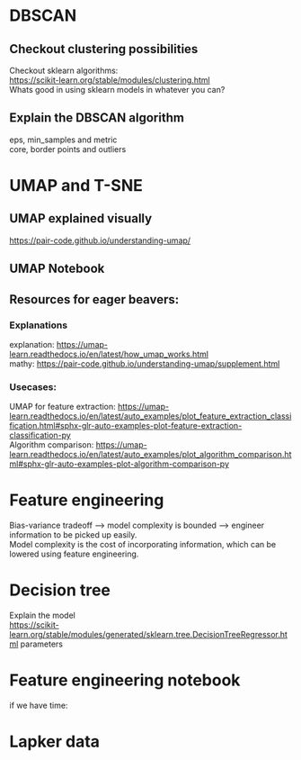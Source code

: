 # DBSCAN

## Checkout clustering possibilities

Checkout sklearn algorithms:<br>
https://scikit-learn.org/stable/modules/clustering.html<br>
Whats good in using sklearn models in whatever you can?<br>

## Explain the DBSCAN algorithm

eps, min_samples and metric<br>
core, border points and outliers<br>

# UMAP and T-SNE

## UMAP explained visually
https://pair-code.github.io/understanding-umap/<br>

## UMAP Notebook

## Resources for eager beavers:
### Explanations
explanation: https://umap-learn.readthedocs.io/en/latest/how_umap_works.html<br>
mathy: https://pair-code.github.io/understanding-umap/supplement.html<br>
### Usecases:
UMAP for feature extraction: https://umap-learn.readthedocs.io/en/latest/auto_examples/plot_feature_extraction_classification.html#sphx-glr-auto-examples-plot-feature-extraction-classification-py<br>
Algorithm comparison: https://umap-learn.readthedocs.io/en/latest/auto_examples/plot_algorithm_comparison.html#sphx-glr-auto-examples-plot-algorithm-comparison-py<br>


# Feature engineering

Bias-variance tradeoff --> model complexity is bounded --> engineer information to be picked up easily.<br>
Model complexity is the cost of incorporating information, which can be lowered using feature engineering. <br>

# Decision tree

Explain the model<br>
https://scikit-learn.org/stable/modules/generated/sklearn.tree.DecisionTreeRegressor.html
parameters<br>

# Feature engineering notebook

if we have time:
# Lapker data

